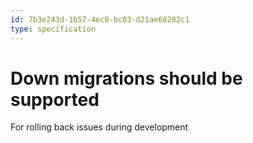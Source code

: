```yaml
---
id: 7b3e243d-1b57-4ec0-bc03-d21ae68282c1
type: specification
---
```


# Down migrations should be supported

For rolling back issues during development
